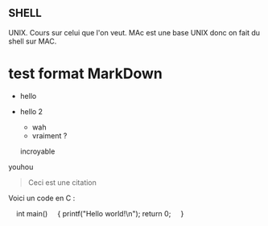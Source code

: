## SHELL

UNIX. Cours sur celui que l'on veut. MAc est une base UNIX donc on fait du shell sur MAC. 

# test format MarkDown

* hello
* hello 2 
    * wah
    * vraiment ?

    incroyable


youhou

> Ceci est une citation

Voici un code en C :

    int main()
    {
        printf("Hello world!\n");
        return 0;
    }
